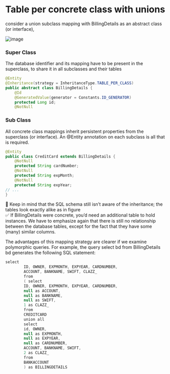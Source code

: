 # Table per concrete class with unions

consider a union subclass mapping with BillingDetails as an abstract class (or interface),

![image](https://user-images.githubusercontent.com/119105101/224613802-9ef1e9e8-f02c-4a64-a391-1898484c183a.png)

### Super Class

The database identifier and its mapping have to be present in the superclass, to share it in all subclasses and their tables

```java
@Entity
@Inheritance(strategy = InheritanceType.TABLE_PER_CLASS)
public abstract class BillingDetails {
    @Id
    @GeneratedValue(generator = Constants.ID_GENERATOR)
    protected Long id;
    @NotNull
```

### Sub Class

All concrete class mappings inherit persistent properties from the superclass (or interface). An @Entity annotation on each subclass is all that is required.

```java
@Entity
public class CreditCard extends BillingDetails {
    @NotNull
    protected String cardNumber;
    @NotNull
    protected String expMonth;
    @NotNull
    protected String expYear;
// ...
}
```

<aside>
📢 Keep in mind that the SQL schema still isn’t aware of the inheritance; the tables look exactly alike as in figure
</aside>


<aside>
✅ If BillingDetails were concrete, you’d need an additional table to hold instances. We have to emphasize again that there is still no relationship between the database tables, except for the fact that they have some (many) similar columns.
</aside>


The advantages of this mapping strategy are clearer if we examine polymorphic queries. For example, the query select bd from BillingDetails bd generates the following SQL statement:

```java
select
        ID, OWNER, EXPMONTH, EXPYEAR, CARDNUMBER,
        ACCOUNT, BANKNAME, SWIFT, CLAZZ_
        from
        ( select
        ID, OWNER, EXPMONTH, EXPYEAR, CARDNUMBER,
        null as ACCOUNT,
        null as BANKNAME,
        null as SWIFT,
        1 as CLAZZ_
        from
        CREDITCARD
        union all
        select
        id, OWNER,
        null as EXPMONTH,
        null as EXPYEAR,
        null as CARDNUMBER,
        ACCOUNT, BANKNAME, SWIFT,
        2 as CLAZZ_
        from
        BANKACCOUNT
        ) as BILLINGDETAILS
```
